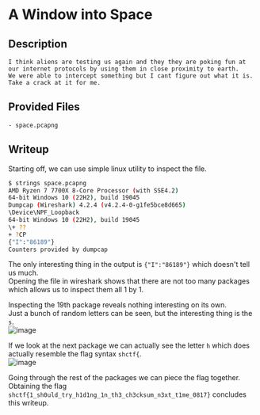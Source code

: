 # A Window into Space

## Description
```
I think aliens are testing us again and they they are poking fun at our internet protocols by using them in close proximity to earth. 
We were able to intercept something but I cant figure out what it is. Take a crack at it for me.
```

## Provided Files
```
- space.pcapng 
```

## Writeup

Starting off, we can use simple linux utility to inspect the file. <br/>
```sh
$ strings space.pcapng 
AMD Ryzen 7 7700X 8-Core Processor (with SSE4.2)
64-bit Windows 10 (22H2), build 19045
Dumpcap (Wireshark) 4.2.4 (v4.2.4-0-g1fe5bce8d665)
\Device\NPF_Loopback    
64-bit Windows 10 (22H2), build 19045
\+ ??
+ ?CP
{"I":"86189"}
Counters provided by dumpcap
```

The only interesting thing in the output is `{"I":"86189"}` which doesn't tell us much. <br/>
Opening the file in wireshark shows that there are not too many packages which allows us to inspect them all 1 by 1. <br/>

Inspecting the 19th package reveals nothing interesting on its own. <br/>
Just a bunch of random letters can be seen, but the interesting thing is the `s`. <br/>
![image](https://github.com/Aryt3/writeups/assets/110562298/451d1001-9e29-4628-b337-03907b5a75d9)

If we look at the next package we can actually see the letter `h` which does actually resemble the flag syntax `shctf{`. <br/>
![image](https://github.com/Aryt3/writeups/assets/110562298/9a48c2f7-6e40-4832-b244-70c1706513e2)

Going through the rest of the packages we can piece the flag together. <br/>
Obtaining the flag `shctf{1_sh0uld_try_h1d1ng_1n_th3_ch3cksum_n3xt_t1me_0817}` concludes this writeup. 


